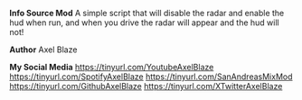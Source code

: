 **Info Source Mod** A simple script that will disable the radar and enable the hud when run, and when you drive the radar will appear and the hud will not!

**Author**
Axel Blaze

**My Social Media**
https://tinyurl.com/YoutubeAxelBlaze
https://tinyurl.com/SpotifyAxelBlaze
https://tinyurl.com/SanAndreasMixMod
https://tinyurl.com/GithubAxelBlaze
https://tinyurl.com/XTwitterAxelBlaze
